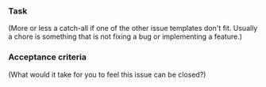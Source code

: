 ### Task
(More or less a catch-all if one of the other issue templates don't fit.
Usually a chore is something that is not fixing a bug or implementing a
feature.)

### Acceptance criteria
(What would it take for you to feel this issue can be closed?)
